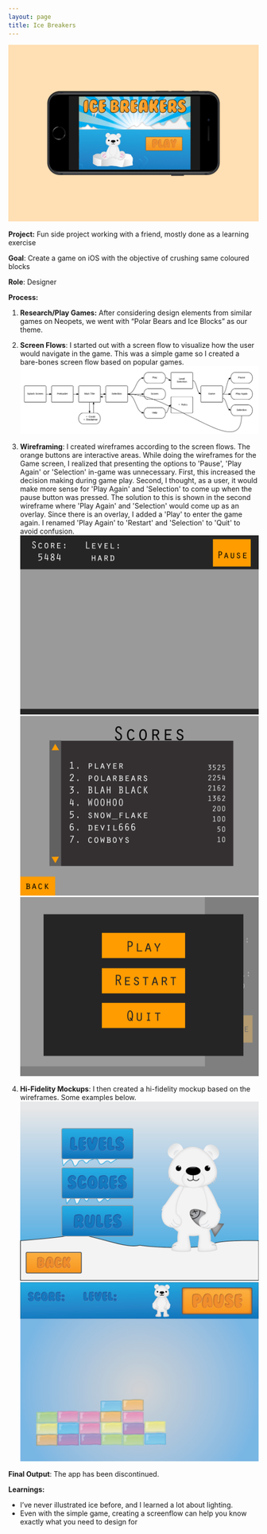 ```yaml
---
layout: page
title: Ice Breakers
---
```


![ice breakers](/images/icebreakershero.png)


**Project:** Fun side project working with a friend, mostly done as a learning exercise

**Goal**: Create a game on iOS with the objective of crushing same coloured blocks

**Role**: Designer

**Process:**
1. **Research/Play Games:** After considering design elements from similar games on Neopets, we went with “Polar Bears and Ice Blocks” as our theme.

2. **Screen Flows**: I started out with a screen flow to visualize how the user would navigate in the game. This was a simple game so I created a bare-bones screen flow based on popular games.
![ice breakers](/images/icebreakers_screen_flow.png)

3. **Wireframing**: I created wireframes according to the screen flows. The orange buttons are interactive areas. While doing the wireframes for the Game screen, I realized that presenting the options to 'Pause', 'Play Again' or 'Selection' in-game was unnecessary. First, this increased the decision making during game play. Second, I thought, as a user, it would make more sense for 'Play Again' and 'Selection' to come up when the pause button was pressed. The solution to this is shown in the second wireframe where 'Play Again' and 'Selection' would come up as an overlay. Since there is an overlay, I added a 'Play' to enter the game again. I renamed 'Play Again' to 'Restart' and 'Selection' to 'Quit' to avoid confusion.
![ice breakers](/images/wire_game_play_edit.jpg)
![ice breakers](/images/wire_scores.jpg)
![ice breakers](/images/wire_game_end.jpg)

4. **Hi-Fidelity Mockups**: I then created a hi-fidelity mockup based on the wireframes. Some examples below.
![ice breakers](/images/selection_mockup.png)
![ice breakers](/images/game_play_mockup.png)

**Final Output**: The app has been discontinued.

**Learnings:**
- I’ve never illustrated ice before, and I learned a lot about lighting.
- Even with the simple game, creating a screenflow can help you know exactly what you need to design for
